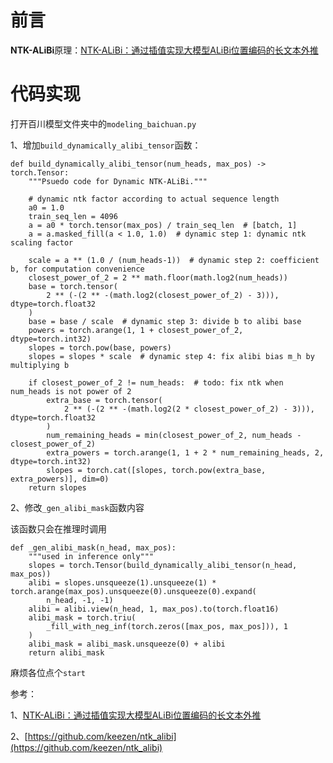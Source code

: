 # 前言
**NTK-ALiBi**原理：[NTK-ALiBi：通过插值实现大模型ALiBi位置编码的长文本外推](https://zhuanlan.zhihu.com/p/647628295)


# 代码实现

打开百川模型文件夹中的`modeling_baichuan.py`

1、增加`build_dynamically_alibi_tensor`函数：

```
def build_dynamically_alibi_tensor(num_heads, max_pos) -> torch.Tensor:
    """Psuedo code for Dynamic NTK-ALiBi."""

    # dynamic ntk factor according to actual sequence length
    a0 = 1.0
    train_seq_len = 4096
    a = a0 * torch.tensor(max_pos) / train_seq_len  # [batch, 1]
    a = a.masked_fill(a < 1.0, 1.0)  # dynamic step 1: dynamic ntk scaling factor

    scale = a ** (1.0 / (num_heads-1))  # dynamic step 2: coefficient b, for computation convenience
    closest_power_of_2 = 2 ** math.floor(math.log2(num_heads))
    base = torch.tensor(
        2 ** (-(2 ** -(math.log2(closest_power_of_2) - 3))), dtype=torch.float32
    )
    base = base / scale  # dynamic step 3: divide b to alibi base
    powers = torch.arange(1, 1 + closest_power_of_2, dtype=torch.int32)
    slopes = torch.pow(base, powers)
    slopes = slopes * scale  # dynamic step 4: fix alibi bias m_h by multiplying b

    if closest_power_of_2 != num_heads:  # todo: fix ntk when num_heads is not power of 2
        extra_base = torch.tensor(
            2 ** (-(2 ** -(math.log2(2 * closest_power_of_2) - 3))), dtype=torch.float32
        )
        num_remaining_heads = min(closest_power_of_2, num_heads - closest_power_of_2)
        extra_powers = torch.arange(1, 1 + 2 * num_remaining_heads, 2, dtype=torch.int32)
        slopes = torch.cat([slopes, torch.pow(extra_base, extra_powers)], dim=0)
    return slopes
```

2、修改`_gen_alibi_mask`函数内容

该函数只会在推理时调用

```
def _gen_alibi_mask(n_head, max_pos):
    """used in inference only"""
    slopes = torch.Tensor(build_dynamically_alibi_tensor(n_head, max_pos))
    alibi = slopes.unsqueeze(1).unsqueeze(1) * torch.arange(max_pos).unsqueeze(0).unsqueeze(0).expand(
        n_head, -1, -1)
    alibi = alibi.view(n_head, 1, max_pos).to(torch.float16)
    alibi_mask = torch.triu(
        _fill_with_neg_inf(torch.zeros([max_pos, max_pos])), 1
    )
    alibi_mask = alibi_mask.unsqueeze(0) + alibi
    return alibi_mask
```

麻烦各位点个`start`



参考：

1、[NTK-ALiBi：通过插值实现大模型ALiBi位置编码的长文本外推](https://zhuanlan.zhihu.com/p/647628295)

2、[https://github.com/keezen/ntk_alibi](https://github.com/keezen/ntk_alibi)